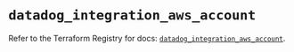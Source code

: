 # `datadog_integration_aws_account`

Refer to the Terraform Registry for docs: [`datadog_integration_aws_account`](https://registry.terraform.io/providers/datadog/datadog/3.56.0/docs/resources/integration_aws_account).
